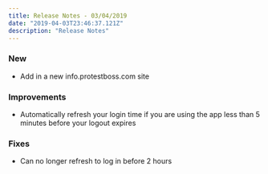 ```yaml
---
title: Release Notes - 03/04/2019
date: "2019-04-03T23:46:37.121Z"
description: "Release Notes"
---
```


### New

- Add in a new info.protestboss.com site

### Improvements

- Automatically refresh your login time if you are using the app less than 5 minutes before your logout expires

### Fixes

- Can no longer refresh to log in before 2 hours
